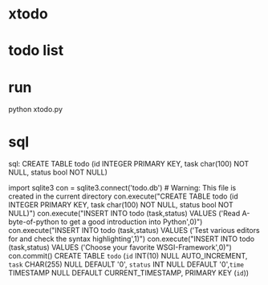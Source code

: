 xtodo
====

todo list
======

run
======
python xtodo.py

sql
======
sql: CREATE TABLE todo (id INTEGER PRIMARY KEY, task char(100) NOT NULL, status bool NOT NULL)

import sqlite3
con = sqlite3.connect('todo.db') # Warning: This file is created in the current directory
con.execute("CREATE TABLE todo (id INTEGER PRIMARY KEY, task char(100) NOT NULL, status bool NOT NULL)")
con.execute("INSERT INTO todo (task,status) VALUES ('Read A-byte-of-python to get a good introduction into Python',0)")
con.execute("INSERT INTO todo (task,status) VALUES ('Test various editors for and check the syntax highlighting',1)")
con.execute("INSERT INTO todo (task,status) VALUES ('Choose your favorite WSGI-Framework',0)")
con.commit()
CREATE TABLE `todo` (`id` INT(10) NULL AUTO_INCREMENT, `task` CHAR(255) NULL DEFAULT '0', `status` INT NULL DEFAULT '0',`time` TIMESTAMP NULL DEFAULT CURRENT_TIMESTAMP, PRIMARY KEY (`id`))

